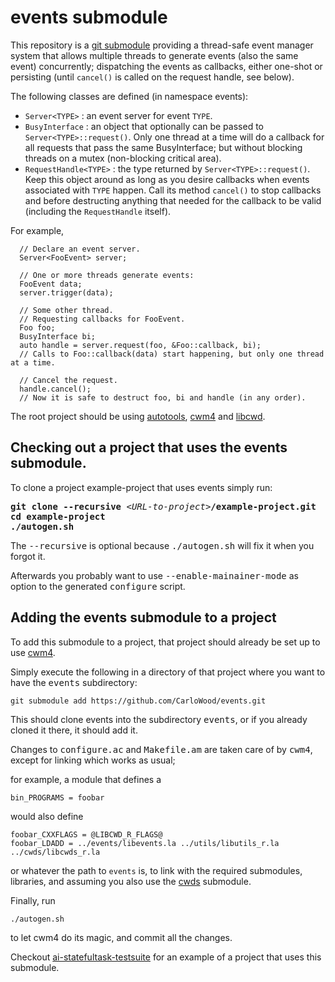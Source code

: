 # events submodule

This repository is a [git submodule](https://git-scm.com/book/en/v2/Git-Tools-Submodules)
providing a thread-safe event manager system that allows multiple threads
to generate events (also the same event) concurrently; dispatching the events
as callbacks, either one-shot or persisting (until `cancel()` is called on
the request handle, see below).

The following classes are defined (in namespace events):

* `Server<TYPE>` : an event server for event `TYPE`.
* `BusyInterface` : an object that optionally can be passed to `Server<TYPE>::request()`.
  Only one thread at a time will do a callback for all requests that pass the same BusyInterface;
  but without blocking threads on a mutex (non-blocking critical area).
* `RequestHandle<TYPE>` : the type returned by `Server<TYPE>::request()`.
  Keep this object around as long as you desire callbacks when events associated with `TYPE`
  happen. Call its method `cancel()` to stop callbacks and before destructing anything
  that needed for the callback to be valid (including the `RequestHandle` itself).

For example,

```
  // Declare an event server.
  Server<FooEvent> server;

  // One or more threads generate events:
  FooEvent data;
  server.trigger(data);

  // Some other thread.
  // Requesting callbacks for FooEvent.
  Foo foo;
  BusyInterface bi;
  auto handle = server.request(foo, &Foo::callback, bi);
  // Calls to Foo::callback(data) start happening, but only one thread at a time.

  // Cancel the request.
  handle.cancel();
  // Now it is safe to destruct foo, bi and handle (in any order).
```

The root project should be using
[autotools](https://en.wikipedia.org/wiki/GNU_Build_System_autotools),
[cwm4](https://github.com/CarloWood/cwm4) and
[libcwd](https://github.com/CarloWood/libcwd).

## Checking out a project that uses the events submodule.

To clone a project example-project that uses events simply run:

<pre>
<b>git clone --recursive</b> &lt;<i>URL-to-project</i>&gt;<b>/example-project.git</b>
<b>cd example-project</b>
<b>./autogen.sh</b>
</pre>

The <tt>--recursive</tt> is optional because <tt>./autogen.sh</tt> will fix
it when you forgot it.

Afterwards you probably want to use <tt>--enable-mainainer-mode</tt>
as option to the generated <tt>configure</tt> script.

## Adding the events submodule to a project

To add this submodule to a project, that project should already
be set up to use [cwm4](https://github.com/CarloWood/cwm4).

Simply execute the following in a directory of that project
where you want to have the <tt>events</tt> subdirectory:

```
git submodule add https://github.com/CarloWood/events.git
```

This should clone events into the subdirectory <tt>events</tt>, or
if you already cloned it there, it should add it.

Changes to <tt>configure.ac</tt> and <tt>Makefile.am</tt>
are taken care of by <tt>cwm4</tt>, except for linking
which works as usual;

for example, a module that defines a

```
bin_PROGRAMS = foobar
```

would also define

```
foobar_CXXFLAGS = @LIBCWD_R_FLAGS@
foobar_LDADD = ../events/libevents.la ../utils/libutils_r.la ../cwds/libcwds_r.la
```

or whatever the path to `events` is, to link with the required submodules,
libraries, and assuming you also use the [cwds](https://github.com/CarloWood/cwds) submodule.

Finally, run

```
./autogen.sh
```

to let cwm4 do its magic, and commit all the changes.

Checkout [ai-statefultask-testsuite](https://github.com/CarloWood/ai-statefultask-testsuite)
for an example of a project that uses this submodule.
